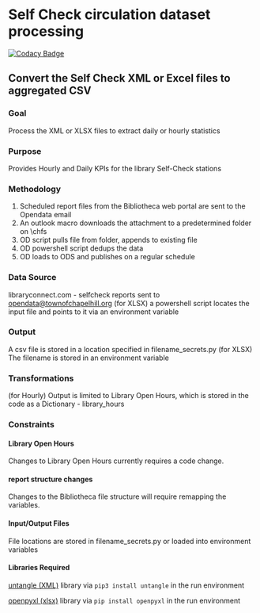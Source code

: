 # Self Check circulation dataset processing

[![Codacy Badge](https://api.codacy.com/project/badge/Grade/5782c72547a6484aa3388715c21330ae)](https://app.codacy.com/app/TownofChapelHill/self-check?utm_source=github.com&utm_medium=referral&utm_content=townofchapelhill/self-check&utm_campaign=Badge_Grade_Dashboard)

## Convert the Self Check XML or Excel files to aggregated CSV

### Goal 
Process the XML or XLSX files to extract daily or hourly statistics

### Purpose 
Provides Hourly and Daily KPIs for the library Self-Check stations

### Methodology 
1. Scheduled report files from the Bibliotheca web portal are sent to the Opendata email
2. An outlook macro downloads the attachment to a predetermined folder on \\chfs
3. OD script pulls file from folder, appends to existing file
4. OD powershell script dedups the data
5. OD loads to ODS and publishes on a regular schedule

### Data Source
libraryconnect.com - selfcheck reports sent to opendata@townofchapelhill.org
(for XLSX) a powershell script locates the input file and points to it via an environment variable

### Output 
A csv file is stored in a location specified in filename_secrets.py
(for XLSX) The filename is stored in an environment variable
### Transformations

(for Hourly) Output is limited to Library Open Hours, which is stored in the code as a Dictionary - library_hours

### Constraints

#### Library Open Hours
Changes to Library Open Hours currently requires a code change.

#### report structure changes
Changes to the Bibliotheca file structure will require remapping the variables.
#### Input/Output Files
File locations are stored in filename_secrets.py or loaded into environment variables 

#### Libraries Required
[untangle (XML)](https://untangle.readthedocs.io/en/latest/) library via ```pip3 install untangle``` in the run environment

[openpyxl (xlsx)](https://openpyxl.readthedocs.io) library via ```pip install openpyxl``` in the run environment
